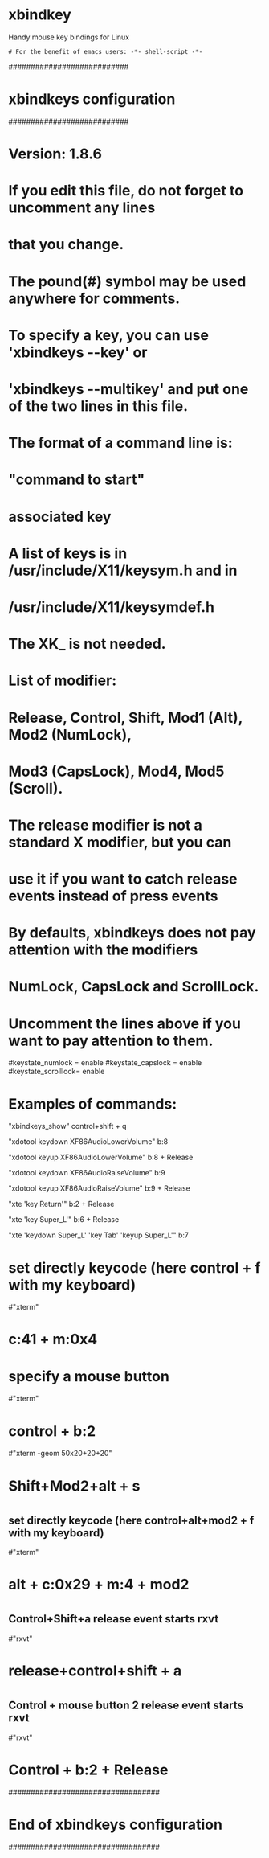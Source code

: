 # xbindkey
Handy mouse key bindings for Linux

    # For the benefit of emacs users: -*- shell-script -*-
###########################
# xbindkeys configuration #
###########################
#
# Version: 1.8.6
#
# If you edit this file, do not forget to uncomment any lines
# that you change.
# The pound(#) symbol may be used anywhere for comments.
#
# To specify a key, you can use 'xbindkeys --key' or
# 'xbindkeys --multikey' and put one of the two lines in this file.
#
# The format of a command line is:
#    "command to start"
#       associated key
#
#
# A list of keys is in /usr/include/X11/keysym.h and in
# /usr/include/X11/keysymdef.h
# The XK_ is not needed.
#
# List of modifier:
#   Release, Control, Shift, Mod1 (Alt), Mod2 (NumLock),
#   Mod3 (CapsLock), Mod4, Mod5 (Scroll).
#

# The release modifier is not a standard X modifier, but you can
# use it if you want to catch release events instead of press events

# By defaults, xbindkeys does not pay attention with the modifiers
# NumLock, CapsLock and ScrollLock.
# Uncomment the lines above if you want to pay attention to them.

#keystate_numlock = enable
#keystate_capslock = enable
#keystate_scrolllock= enable

# Examples of commands:

"xbindkeys_show" 
  control+shift + q

"xdotool keydown XF86AudioLowerVolume"
b:8

"xdotool keyup XF86AudioLowerVolume"
b:8 + Release

"xdotool keydown XF86AudioRaiseVolume"
b:9

"xdotool keyup XF86AudioRaiseVolume"
b:9 + Release

"xte 'key Return'"
b:2 + Release

"xte 'key Super_L'"
b:6 + Release

"xte 'keydown Super_L' 'key Tab' 'keyup Super_L'"
b:7

# set directly keycode (here control + f with my keyboard)
#"xterm"
#  c:41 + m:0x4

# specify a mouse button
#"xterm"
#  control + b:2

#"xterm -geom 50x20+20+20"
#   Shift+Mod2+alt + s
#
## set directly keycode (here control+alt+mod2 + f with my keyboard)
#"xterm"
#  alt + c:0x29 + m:4 + mod2
#
## Control+Shift+a  release event starts rxvt
#"rxvt"
#  release+control+shift + a
#
## Control + mouse button 2 release event starts rxvt
#"rxvt"
#  Control + b:2 + Release

##################################
# End of xbindkeys configuration #
##################################
```
